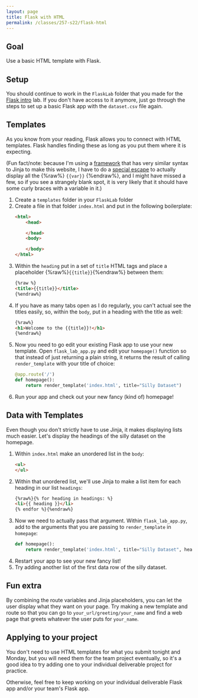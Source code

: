 ```yaml
---
layout: page
title: Flask with HTML
permalink: /classes/257-s22/flask-html
---
```


## Goal
Use a basic HTML template with Flask.

## Setup
You should continue to work in the `FlaskLab` folder that you made for the [Flask intro](flask-intro) lab.
If you don't have access to it anymore, just go through the steps to set up a basic Flask app with the `dataset.csv` file again.

## Templates
As you know from your reading, Flask allows you to connect with HTML templates.
Flask handles finding these as long as you put them where it is expecting.

(Fun fact/note: because I'm using a [framework](https://jekyllrb.com/) that has very similar syntax to Jinja to make this website, I have to do a [special escape](https://www.tomordonez.com/curly-braces-markdown-jekyll/) to actually display all the {%raw%} `{{var}}` {%endraw%}, and I might have missed a few, so if you see a strangely blank spot, it is very likely that it should have some curly braces with a variable in it.)

1. Create a `templates` folder in your `FlaskLab` folder
2. Create a file in that folder `index.html` and put in the following boilerplate:
    ```html
    <html>
        <head>

        </head>
        <body>

        </body>
    </html>
    ```
3. Within the `heading` put in a set of `title` HTML tags and place a placeholder {%raw%}`{{title}}`{%endraw%} between them:
    ```html
    {%raw %}
    <title>{{title}}</title>
    {%endraw%}
    ```
4. If you have as many tabs open as I do regularly, you can't actual see the titles easily, so, within the `body`, put in a heading with the title as well:
    ```html
    {%raw%}
    <h1>Welcome to the {{title}}!</h1>
    {%endraw%}
    ```
5. Now you need to go edit your existing Flask app to use your new template. Open `flask_lab_app.py` and edit your `homepage()` function so that instead of just returning a plain string, it returns the result of calling `render_template` with your title of choice:
    ```python
    @app.route('/')
    def homepage():
        return render_template('index.html', title="Silly Dataset")
    ```
6. Run your app and check out your new fancy (kind of) homepage!

## Data with Templates
Even though you don't strictly have to use Jinja, it makes displaying lists much easier.
Let's display the headings of the silly dataset on the homepage.

1. Within `index.html` make an unordered list in the `body`:
    ```html
    <ul>
    </ul>
    ```
2. Within that unordered list, we'll use Jinja to make a list item for each heading in our list `headings`:
    ```html
    {%raw%}{% for heading in headings: %}
    <li>{{ heading }}</li>
    {% endfor %}{%endraw%}
    ```
3. Now we need to actually pass that argument. Within `flask_lab_app.py`, add to the arguments that you are passing to `render_template` in `homepage`:
    ```python
    def homepage():
        return render_template('index.html', title="Silly Dataset", headings = data[0])
    ```
4. Restart your app to see your new fancy list!
5. Try adding another list of the first data row of the silly dataset.

## Fun extra
By combining the route variables and Jinja placeholders, you can let the user display what they want on your page.
Try making a new template and route so that you can go to `your_url/greeting/your_name` and find a web page that greets whatever the user puts for `your_name`.

## Applying to your project
You don't need to use HTML templates for what you submit tonight and Monday, but you will need them for the team project eventually, so it's a good idea to try adding one to your individual deliverable project for practice.

Otherwise, feel free to keep working on your individual deliverable Flask app and/or your team's Flask app.
